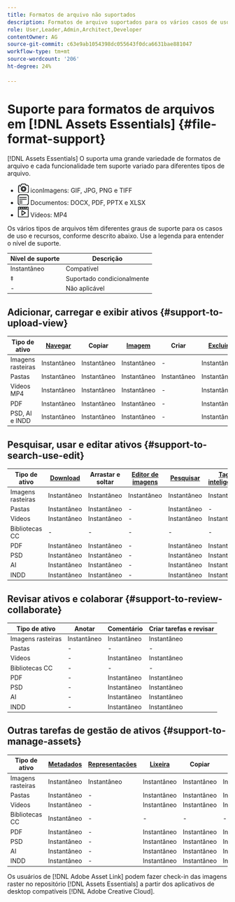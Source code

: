 ```yaml
---
title: Formatos de arquivo não suportados
description: Formatos de arquivo suportados para os vários casos de uso de [!DNL Assets Essentials]
role: User,Leader,Admin,Architect,Developer
contentOwner: AG
source-git-commit: c63e9ab1054398dc055643f0dca6631bae881047
workflow-type: tm+mt
source-wordcount: '206'
ht-degree: 24%

---
```



# Suporte para formatos de arquivos em [!DNL Assets Essentials] {#file-format-support}

[!DNL Assets Essentials] O suporta uma grande variedade de formatos de arquivo e cada funcionalidade tem suporte variado para diferentes tipos de arquivo.

* ![tipo de arquivo de imagem ](assets/do-not-localize/image-icon.png) iconImagens: GIF, JPG, PNG e TIFF
* ![ícone do tipo de arquivo do documento ](assets/do-not-localize/document-icon.png) Documentos: DOCX, PDF, PPTX e XLSX
* ![ícone de tipo de arquivo de vídeo ](assets/do-not-localize/video-icon.png) Vídeos: MP4

Os vários tipos de arquivos têm diferentes graus de suporte para os casos de uso e recursos, conforme descrito abaixo. Use a legenda para entender o nível de suporte.

| Nível de suporte | Descrição |
|-------------------|-------------------------|
| Instantâneo | Compatível |
| ‡ | Suportado condicionalmente |
| - | Não aplicável |

## Adicionar, carregar e exibir ativos {#support-to-upload-view}

<!-- TBD: For AEM, AI files require the PDF option to be selected when saving the AI file.
-->

| Tipo de ativo | [Navegar](/help/navigate-view.md) | Copiar | [Imagem](/help/add-delete.md) | Criar | [Excluir](/help/add-delete.md#delete-assets) | Detalhes | Zoom da imagem | [Visualizado recentemente](/help/navigate-view.md) |
|-------------------|----------|----------|----------|----------|----------|-------------------|------------|-----------------|
| Imagens rasteiras | Instantâneo | Instantâneo | Instantâneo | - | Instantâneo | Instantâneo | Instantâneo | Instantâneo |
| Pastas | Instantâneo | Instantâneo | Instantâneo | Instantâneo | Instantâneo | Instantâneo | - | - |
| Vídeos MP4 | Instantâneo | Instantâneo | Instantâneo | - | Instantâneo | ‡ | - | Instantâneo |
| PDF | Instantâneo | Instantâneo | Instantâneo | - | Instantâneo | Instantâneo | - | Instantâneo |
| PSD, AI e INDD | Instantâneo | Instantâneo | Instantâneo | - | Instantâneo | ‡ | - | Instantâneo |

<!-- Hiding CC Libraries (considered beta) as per PM feedback.
| CC Libraries  | &#10003; | &minus;  | &#10003; | &#10003; | &#10003; | &#10003; | &minus;    | &minus;         |
-->

## Pesquisar, usar e editar ativos {#support-to-search-use-edit}

| Tipo de ativo | [Download](/help/manage-organize.md#download) | Arrastar e soltar | [Editor de imagens](/help/edit-images.md) | [Pesquisar](/help/search.md) | [Tags inteligentes](/help/metadata.md#tags) | [Renomeie](/help/manage-organize.md) | [Versões](/help/manage-organize.md#versions-of-assets) |
|---------------|----------|---------------|--------------|----------|------------|----------|----------|
| Imagens rasteiras | Instantâneo | Instantâneo | Instantâneo | Instantâneo | Instantâneo | Instantâneo | Instantâneo |
| Pastas | Instantâneo | Instantâneo | - | Instantâneo | - | Instantâneo | - |
| Vídeos | Instantâneo | Instantâneo | - | Instantâneo | Instantâneo | Instantâneo | - |
| Bibliotecas CC | - | - | - | - | - | Instantâneo | - |
| PDF | Instantâneo | Instantâneo | - | Instantâneo | Instantâneo | Instantâneo | - |
| PSD | Instantâneo | Instantâneo | - | Instantâneo | Instantâneo | Instantâneo | - |
| AI | Instantâneo | Instantâneo | - | Instantâneo | Instantâneo | Instantâneo | - |
| INDD | Instantâneo | Instantâneo | - | Instantâneo | Instantâneo | Instantâneo | - |

## Revisar ativos e colaborar {#support-to-review-collaborate}

| Tipo de ativo | Anotar | Comentário | Criar tarefas e revisar |
|---------------|----------|----------|-------------------------|
| Imagens rasteiras | Instantâneo | Instantâneo | Instantâneo |
| Pastas | - | - | - |
| Vídeos | - | Instantâneo | Instantâneo |
| Bibliotecas CC | - | - | - |
| PDF | - | Instantâneo | Instantâneo |
| PSD | - | Instantâneo | Instantâneo |
| AI | - | Instantâneo | Instantâneo |
| INDD | - | Instantâneo | Instantâneo |

## Outras tarefas de gestão de ativos {#support-to-manage-assets}

| Tipo de ativo | [Metadados](/help/metadata.md) | [Representações](/help/add-delete.md#renditions) | [Lixeira](/help/add-delete.md#delete-assets) | Copiar | Mover |
|---------------|-------------------|------------|----------|----------|----------|
| Imagens rasteiras | Instantâneo | Instantâneo | Instantâneo | Instantâneo | Instantâneo |
| Pastas | Instantâneo | - | Instantâneo | Instantâneo | Instantâneo |
| Vídeos | Instantâneo | - | Instantâneo | Instantâneo | Instantâneo |
| Bibliotecas CC | Instantâneo | - | - | - | - |
| PDF | Instantâneo | - | Instantâneo | Instantâneo | Instantâneo |
| PSD | Instantâneo | - | Instantâneo | Instantâneo | Instantâneo |
| AI | Instantâneo | - | Instantâneo | Instantâneo | Instantâneo |
| INDD | Instantâneo | - | Instantâneo | Instantâneo | Instantâneo |

Os usuários de [!DNL Adobe Asset Link] podem fazer check-in das imagens raster no repositório [!DNL Assets Essentials] a partir dos aplicativos de desktop compatíveis [!DNL Adobe Creative Cloud].

<!-- TBD: Saving the template table separately for later use.
| Asset type    | Features |
|---------------|----------|
| Raster images |          |
| Folders       |          |
| Videos        |          |
| CC Libraries  |          |
| PDF files     |          |
| PSD           |          |
| AI            |          |
| INDD          |          |

>[!MORELIKETHIS]
>
>* []()
-->
